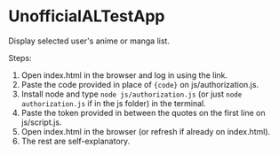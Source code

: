 # UnofficialALTestApp
Display selected user's anime or manga list.

Steps:
1. Open index.html in the browser and log in using the link.
2. Paste the code provided in place of `{code}` on js/authorization.js.
3. Install node and type `node js/authorization.js` (or just `node authorization.js` if in the js folder) in the terminal.
4. Paste the token provided in between the quotes on the first line on js/script.js.
5. Open index.html in the browser (or refresh if already on index.html).
6. The rest are self-explanatory.
